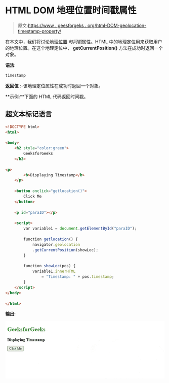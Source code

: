 # HTML DOM 地理位置时间戳属性

> 原文:[https://www . geesforgeks . org/html-DOM-geolocation-timestamp-property/](https://www.geeksforgeeks.org/html-dom-geolocation-timestamp-property/)

在本文中，我们将讨论[地理位置](https://www.geeksforgeeks.org/html-geolocation/) *时间戳*属性。HTML 中的地理定位用来获取用户的地理位置。在这个地理定位中， **getCurrentPosition()** 方法在成功时返回一个对象。

**语法**:

```html
timestamp
```

**返回值** :-该地理定位属性在成功时返回一个对象。

**示例:**下面的 HTML 代码返回时间戳。

## 超文本标记语言

```html
<!DOCTYPE html>
<html>

<body>
    <h2 style="color:green">
        GeeksforGeeks
    </h2>

<p>
        <b>Displaying Timestamp</b>
    </p>

    <button onclick="getlocation()">
        Click Me
    </button>

    <p id="paraID"></p>

    <script>
        var variable1 = document.getElementById("paraID");

        function getlocation() {
            navigator.geolocation
            .getCurrentPosition(showLoc);
        }

        function showLoc(pos) {
            variable1.innerHTML
                = "Timestamp: " + pos.timestamp;
        }
    </script>
</body>

</html>
```

**输出:**

![](img/f44a78d16348a5af4753c7d2e4b4deb1.png)